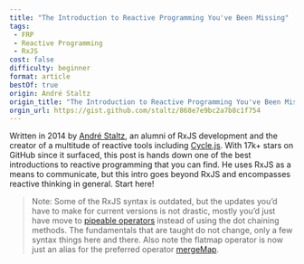 ```yaml
---
title: "The Introduction to Reactive Programming You've Been Missing"
tags:
 - FRP
 - Reactive Programming
 - RxJS
cost: false
difficulty: beginner
format: article
bestOf: true
origin: André Staltz
origin_title: "The Introduction to Reactive Programming You've Been Missing"
orgin_url: https://gist.github.com/staltz/868e7e9bc2a7b8c1f754
---
```

Written in 2014 by [André Staltz](https://twitter.com/andrestaltz), an alumni of RxJS development and the creator of a multitude of reactive tools including [Cycle.js](https://cycle.js.org/). With 17k+ stars on GitHub since it surfaced, this post is hands down one of the best introductions to reactive programming that you can find. He uses RxJS as a means to communicate, but this intro goes beyond RxJS and encompasses reactive thinking in general. Start here!

> Note: Some of the RxJS syntax is outdated, but the updates you’d have to make for current versions is not drastic, mostly you’d just have move to [pipeable operators](https://rxjs.dev/guide/v6/pipeable-operators) instead of using the dot chaining methods. The fundamentals that are taught do not change, only a few syntax things here and there. Also note the flatmap operator is now just an alias for the preferred operator [mergeMap](https://rxjs.dev/api/operators/mergeMap).